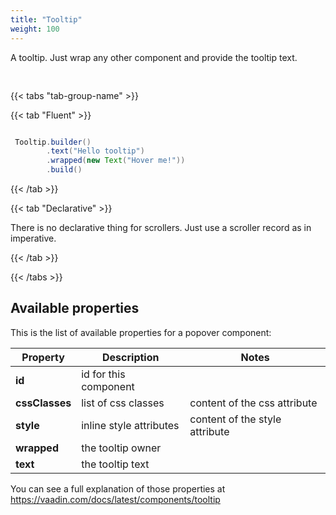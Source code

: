 ```yaml
---
title: "Tooltip"
weight: 100
---
```




A tooltip. Just wrap any other component and provide the tooltip text.

<div style="display: flex; align-items: center; justify-content: center; width: 100%; margin-bottom: 30px;">
  <mateu-component id="componente" style="width: 10rem;"></mateu-component>
</div>

<script>

  const component = {
  "type": "ClientSide",
  "metadata": {
    "type": "Tooltip",
    "text": "Hello tooltip",
    "wrapped": {
      "type": "ClientSide",
      "metadata": {
        "type": "Text",
        "container": "div",
        "text": "Hover me!"
      },
      "id": "fieldId"
    }
  },
  "id": "fieldId"
};

    document.getElementById('componente').component = component;

</script>

{{< tabs "tab-group-name" >}}

{{< tab "Fluent" >}}

```java

 Tooltip.builder()
        .text("Hello tooltip")
        .wrapped(new Text("Hover me!"))
        .build()

```

{{< /tab >}}

{{< tab "Declarative" >}}

There is no declarative thing for scrollers. Just use a scroller record as in imperative.

{{< /tab >}}

{{< /tabs >}}


## Available properties

This is the list of available properties for a popover component:

| Property       | Description             | Notes                          |
|----------------|-------------------------|--------------------------------|
| **id**         | id for this component   |                                |
| **cssClasses** | list of css classes     | content of the css attribute   |
| **style**      | inline style attributes | content of the style attribute |
| **wrapped**    | the tooltip owner       |                                |
| **text**       | the tooltip text        |                                |

You can see a full explanation of those properties at https://vaadin.com/docs/latest/components/tooltip



